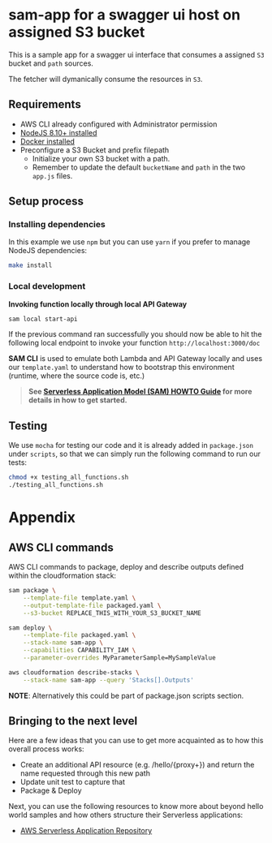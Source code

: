 # sam-app for a swagger ui host on assigned S3 bucket

This is a sample app for a swagger ui interface that consumes a assigned `S3` bucket and `path` sources.

The fetcher will dymanically consume the resources in `S3`.

## Requirements

* AWS CLI already configured with Administrator permission
* [NodeJS 8.10+ installed](https://nodejs.org/en/download/)
* [Docker installed](https://www.docker.com/community-edition)
* Preconfigure a S3 Bucket and prefix filepath
    * Initialize your own S3 bucket with a path.
    * Remember to update the default `bucketName` and `path` in the two `app.js` files.

## Setup process

### Installing dependencies

In this example we use `npm` but you can use `yarn` if you prefer to manage NodeJS dependencies:

```bash
make install
```

### Local development

**Invoking function locally through local API Gateway**

```bash
sam local start-api
```

If the previous command ran successfully you should now be able to hit the following local endpoint to invoke your function `http://localhost:3000/doc`

**SAM CLI** is used to emulate both Lambda and API Gateway locally and uses our `template.yaml` to understand how to bootstrap this environment (runtime, where the source code is, etc.)

> **See [Serverless Application Model (SAM) HOWTO Guide](https://github.com/awslabs/serverless-application-model/blob/master/HOWTO.md) for more details in how to get started.**

## Testing

We use `mocha` for testing our code and it is already added in `package.json` under `scripts`, so that we can simply run the following command to run our tests:

```bash
chmod +x testing_all_functions.sh
./testing_all_functions.sh
```

# Appendix

## AWS CLI commands

AWS CLI commands to package, deploy and describe outputs defined within the cloudformation stack:

```bash
sam package \
    --template-file template.yaml \
    --output-template-file packaged.yaml \
    --s3-bucket REPLACE_THIS_WITH_YOUR_S3_BUCKET_NAME

sam deploy \
    --template-file packaged.yaml \
    --stack-name sam-app \
    --capabilities CAPABILITY_IAM \
    --parameter-overrides MyParameterSample=MySampleValue

aws cloudformation describe-stacks \
    --stack-name sam-app --query 'Stacks[].Outputs'
```

**NOTE**: Alternatively this could be part of package.json scripts section.

## Bringing to the next level

Here are a few ideas that you can use to get more acquainted as to how this overall process works:

* Create an additional API resource (e.g. /hello/{proxy+}) and return the name requested through this new path
* Update unit test to capture that
* Package & Deploy

Next, you can use the following resources to know more about beyond hello world samples and how others structure their Serverless applications:

* [AWS Serverless Application Repository](https://aws.amazon.com/serverless/serverlessrepo/)
